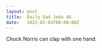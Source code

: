 ```yaml
---
layout: post
title:  Daily Dad Joke 4U
date:   2022-02-03T00:00:00Z
---
```

Chuck Norris can clap with one hand.
